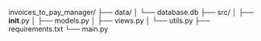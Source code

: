 invoices_to_pay_manager/
├── data/
│   └── database.db
├── src/
│   ├── __init__.py
│   ├── models.py
│   ├── views.py
│   └── utils.py
├── requirements.txt
└── main.py
